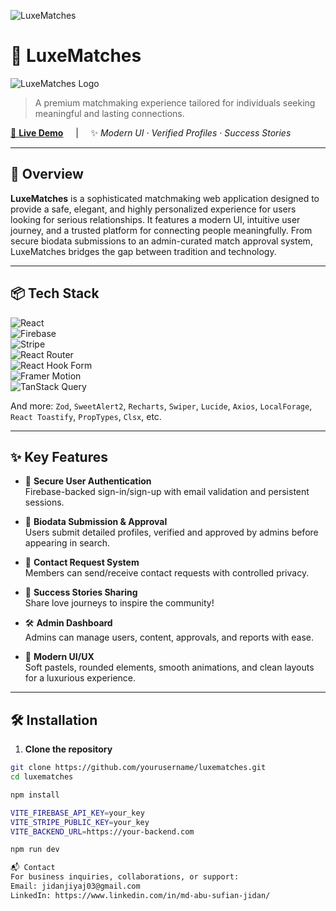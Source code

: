 ![LuxeMatches](./assets/luxe-matches-client.vercel.app)

# 💖 LuxeMatches

<img src="https://i.ibb.co/mrtbLH2j/luxe-logo.png" alt="LuxeMatches Logo">

> A premium matchmaking experience tailored for individuals seeking meaningful and lasting connections.

[🚀 **Live Demo**](https://luxe-matches-client.vercel.app/) &nbsp;&nbsp;&nbsp; | &nbsp;&nbsp;&nbsp; ✨ *Modern UI · Verified Profiles · Success Stories*

---

## 🌟 Overview

**LuxeMatches** is a sophisticated matchmaking web application designed to provide a safe, elegant, and highly personalized experience for users looking for serious relationships. It features a modern UI, intuitive user journey, and a trusted platform for connecting people meaningfully. From secure biodata submissions to an admin-curated match approval system, LuxeMatches bridges the gap between tradition and technology.

---

## 📦 Tech Stack

![React](https://img.shields.io/badge/React-19.0.0-61DAFB?style=flat&logo=react)  
![Firebase](https://img.shields.io/badge/Firebase-11.6.0-FFCA28?style=flat&logo=firebase)  
![Stripe](https://img.shields.io/badge/Stripe-3.6.0-635BFF?style=flat&logo=stripe)  
![React Router](https://img.shields.io/badge/React--Router-7.5.1-CA4245?style=flat&logo=react-router)  
![React Hook Form](https://img.shields.io/badge/React--Hook--Form-7.56.1-EC5990?style=flat&logo=react-hook-form)  
![Framer Motion](https://img.shields.io/badge/Framer--Motion-12.8.0-0055FF?style=flat&logo=framer)  
![TanStack Query](https://img.shields.io/badge/React--Query-5.74.4-FF4154?style=flat&logo=react-query)  

And more: `Zod`, `SweetAlert2`, `Recharts`, `Swiper`, `Lucide`, `Axios`, `LocalForage`, `React Toastify`, `PropTypes`, `Clsx`, etc.

---

## ✨ Key Features

- 🔐 **Secure User Authentication**  
  Firebase-backed sign-in/sign-up with email validation and persistent sessions.

- 📄 **Biodata Submission & Approval**  
  Users submit detailed profiles, verified and approved by admins before appearing in search.

- 💌 **Contact Request System**  
  Members can send/receive contact requests with controlled privacy.

- 💍 **Success Stories Sharing**  
  Share love journeys to inspire the community!

- 🛠️ **Admin Dashboard**  
  Admins can manage users, content, approvals, and reports with ease.

- 🎨 **Modern UI/UX**  
  Soft pastels, rounded elements, smooth animations, and clean layouts for a luxurious experience.

---

## 🛠️ Installation

1. **Clone the repository**

```bash
git clone https://github.com/yourusername/luxematches.git
cd luxematches

npm install

VITE_FIREBASE_API_KEY=your_key
VITE_STRIPE_PUBLIC_KEY=your_key
VITE_BACKEND_URL=https://your-backend.com

npm run dev

📬 Contact
For business inquiries, collaborations, or support:
Email: jidanjiyaj03@gmail.com
LinkedIn: https://www.linkedin.com/in/md-abu-sufian-jidan/
